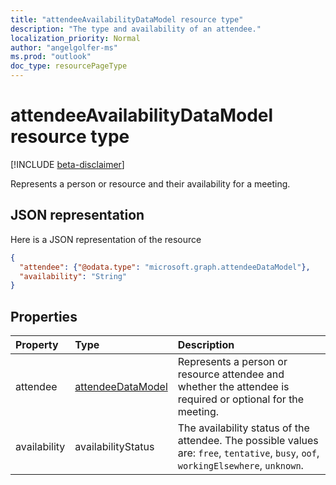 ```yaml
---
title: "attendeeAvailabilityDataModel resource type"
description: "The type and availability of an attendee."
localization_priority: Normal
author: "angelgolfer-ms"
ms.prod: "outlook"
doc_type: resourcePageType
---
```


# attendeeAvailabilityDataModel resource type

[!INCLUDE [beta-disclaimer](../../includes/beta-disclaimer.md)]

Represents a person or resource and their availability for a meeting.

## JSON representation

Here is a JSON representation of the resource

<!-- {
  "blockType": "resource",
  "optionalProperties": [

  ],
  "@odata.type": "microsoft.graph.attendeeAvailabilityDataModel"
}-->

```json
{
  "attendee": {"@odata.type": "microsoft.graph.attendeeDataModel"},
  "availability": "String"
}

```
## Properties
| Property	   | Type	|Description|
|:---------------|:--------|:----------|
|attendee|[attendeeDataModel](attendeedatamodel.md)|Represents a person or resource attendee and whether the attendee is required or optional for the meeting.|
|availability|availabilityStatus| The availability status of the attendee. The possible values are: `free`, `tentative`, `busy`, `oof`, `workingElsewhere`, `unknown`.|

<!-- uuid: 8fcb5dbc-d5aa-4681-8e31-b001d5168d79
2015-10-25 14:57:30 UTC -->
<!--
{
  "type": "#page.annotation",
  "description": "attendeeAvailabilityDataModel resource",
  "keywords": "",
  "section": "documentation",
  "tocPath": "",
  "suppressions": [
    "Error: /api-reference/beta/resources/attendeeavailabilitydatamodel.md:\r\n      Exception processing links.\r\n    System.ArgumentException: Link Definition was null. Link text: !INCLUDE [beta-disclaimer](../../includes/beta-disclaimer.md)\r\n      at ApiDoctor.Validation.DocFile.get_LinkDestinations()\r\n      at ApiDoctor.Validation.DocSet.ValidateLinks(Boolean includeWarnings, String[] relativePathForFiles, IssueLogger issues, Boolean requireFilenameCaseMatch, Boolean printOrphanedFiles)"
  ]
}
-->
